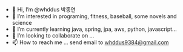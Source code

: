 - 👋 Hi, I’m @whddus 박종연
- 👀 I’m interested in programing, fitness, baseball, some novels and science
- 🌱 I’m currently learning java, spring, jpa, aws, python, javascript...
- 💞️ I’m looking to collaborate on ...
- 📫 How to reach me ... send email to whddus9384@gmail.com

<!---
whddus/whddus is a ✨ special ✨ repository because its `README.md` (this file) appears on your GitHub profile.
You can click the Preview link to take a look at your changes.
--->
